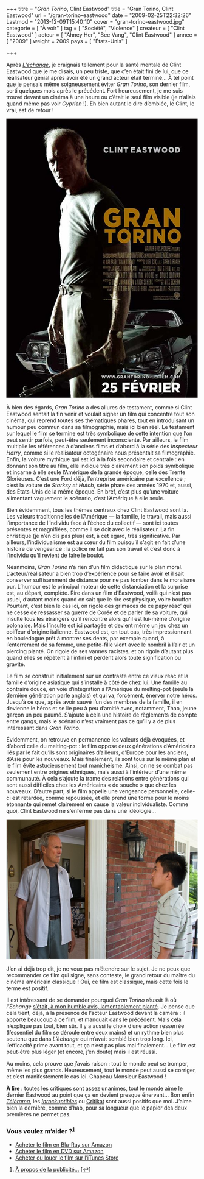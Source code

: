 +++
titre = "<em>Gran Torino</em>, Clint Eastwood"
title = "Gran Torino, Clint Eastwood"
url = "/gran-torino-eastwood"
date = "2009-02-25T22:32:26"
Lastmod = "2013-12-09T15:40:10"
cover = "gran-torino-eastwood.jpg"
categorie = [ "À voir" ]
tag = [ "Société", "Violence" ]
createur = [ "Clint Eastwood" ]
acteur = [ "Ahney Her", "Bee Vang", "Clint Eastwood" ]
annee = [ "2009" ]
weight = 2009
pays = [ "États-Unis" ]

+++

<p>Après <a href="http://voiretmanger.fr/2008/12/19/lechange-meme-les-grands-peuvent-se-planter/"><em>L&rsquo;échange</em></a>, je craignais tellement pour la santé mentale de Clint Eastwood que je me disais, un peu triste, que c&rsquo;en était fini de lui, que ce réalisateur génial après avoir été un grand acteur était terminé&#8230; À tel point que je pensais même soigneusement éviter <em>Gran Torino</em>, son dernier film, sorti quelques mois après le précédent. Fort heureusement, je me suis trouvé devant un cinéma à une heure ou c&rsquo;était le seul film visible (je n&rsquo;allais quand même pas voir <em>Cyprien</em> !). Eh bien autant le dire d&rsquo;emblée, le Clint, le vrai, est de retour !</p>
<div style="text-align: center;"><a href="http://www.allocine.fr/film/fichefilm_gen_cfilm=135063.html"><img src="19057560.jpg" border="0" alt="19057560.jpg" width="550" height="733" /></a></div>
<p>À bien des égards, <em>Gran Torino</em> a des allures de testament, comme si Clint Eastwood sentait la fin venir et voulait signer un film qui concentre tout son cinéma, qui reprend toutes ses thématiques phares, tout en introduisant un humour peu commun dans sa filmographie, mais ici bien réel. Le testament sur lequel le film se termine est très symbolique de cette intention que l&rsquo;on peut sentir parfois, peut-être seulement inconsciente. Par ailleurs, le film multiplie les références à d&rsquo;anciens films et d&rsquo;abord à la série des <em>Inspecteur Harry</em>, comme si le réalisateur octogénaire nous présentait sa filmographie. Enfin, la voiture mythique qui est ici à la fois secondaire et centrale : en donnant son titre au film, elle indique très clairement son poids symbolique et incarne à elle seule l&rsquo;Amérique de la grande époque, celle des Trente Glorieuses. C&rsquo;est une Ford déjà, l&rsquo;entreprise américaine par excellence ; c&rsquo;est la voiture de <em>Starksy et Hutch</em>, série phare des années 1970 et, aussi, des États-Unis de la même époque. En bref, c&rsquo;est plus qu&rsquo;une voiture alimentant vaguement le scénario, c&rsquo;est l&rsquo;Amérique à elle seule.</p>
<p>Bien évidemment, tous les thèmes centraux chez Clint Eastwood sont là. Les valeurs traditionnelles de l&rsquo;Amérique — la famille, le travail, mais aussi l&rsquo;importance de l&rsquo;individu face à l&rsquo;échec du collectif — sont ici toutes présentes et magnifiées, comme il se doit avec le réalisateur. La fin christique (je n&rsquo;en dis pas plus) est, à cet égard, très significative. Par ailleurs, l&rsquo;individualisme est au cœur du film puisqu&rsquo;il s&rsquo;agit en fait d&rsquo;une histoire de vengeance : la police ne fait pas son travail et c&rsquo;est donc à l&rsquo;individu qu&rsquo;il revient de faire le boulot.</p>
<p>Néanmoins, <em>Gran Torino</em> n&rsquo;a rien d&rsquo;un film didactique sur le plan moral. L&rsquo;acteur/réalisateur a bien trop d&rsquo;expérience pour se faire avoir et il sait conserver suffisamment de distance pour ne pas tomber dans le moralisme pur. L&rsquo;humour est le principal moteur de cette distanciation et la surprise est, au départ, complète. Rire dans un film d&rsquo;Eastwood, voilà qui n&rsquo;est pas usuel, d&rsquo;autant moins quand on sait que le rire est physique, voire bouffon. Pourtant, c&rsquo;est bien le cas ici, on rigole des grimaces de ce papy réac&rsquo; qui ne cesse de ressasser sa guerre de Corée et de parler de sa voiture, qui insulte tous les étrangers qu&rsquo;il rencontre alors qu&rsquo;il est lui-même d&rsquo;origine polonaise. Mais l&rsquo;insulte est ici partagée et devient même un jeu chez un coiffeur d&rsquo;origine italienne. Eastwood est, en tout cas, très impressionnant en bouledogue prêt à montrer ses dents, par exemple quand, à l&rsquo;enterrement de sa femme, une petite-fille vient avec le nombril à l&rsquo;air et un piercing planté. On rigole de ses vannes racistes, et on rigole d&rsquo;autant plus quand elles se répètent à l&rsquo;infini et perdent alors toute signification ou gravité.</p>
<p>Le film se construit initialement sur un contraste entre ce vieux réac et la famille d&rsquo;origine asiatique qui s&rsquo;installe à côté de chez lui. Une famille au contraire douce, en voie d&rsquo;intégration à l&rsquo;Amérique du melting-pot (seule la dernière génération parle anglais) et qui va, forcément, énerver notre héros. Jusqu&rsquo;à ce que, après avoir sauvé l&rsquo;un des membres de la famille, il en devienne le héros et se lie peu à peu d&rsquo;amitié avec, notamment, Thao, jeune garçon un peu paumé. S&rsquo;ajoute à cela une histoire de règlements de compte entre gangs, mais le scénario n&rsquo;est vraiment pas ce qu&rsquo;il y a de plus intéressant dans <em>Gran Torino</em>.</p>
<p>Évidemment, on retrouve en permanence les valeurs déjà évoquées, et d&rsquo;abord celle du melting-pot : le film oppose deux générations d&rsquo;Américains liés par le fait qu&rsquo;ils sont originaires d&rsquo;ailleurs, d&rsquo;Europe pour les anciens, d&rsquo;Asie pour les nouveaux. Mais finalement, ils sont tous sur le même plan et le film évite astucieusement tout manichéisme. Ainsi, on ne se combat pas seulement entre origines ethniques, mais aussi à l&rsquo;intérieur d&rsquo;une même communauté. À cela s&rsquo;ajoute la trame des relations entre générations qui sont aussi difficiles chez les Américains &laquo;&nbsp;de souche&nbsp;&raquo; que chez les nouveaux. D&rsquo;autre part, si le film appelle une vengeance personnelle, celle-ci est retardée, comme repoussée, et elle prend une forme pour le moins étonnante qui remet clairement en cause la valeur individualiste. Comme quoi, Clint Eastwood ne s&rsquo;enferme pas dans une idéologie&#8230;</p>
<div style="text-align: center;"><img src="19022649.jpg" border="0" alt="19022649.jpg.jpg" width="550" height="367" /></div>
<p>J&rsquo;en ai déjà trop dit, je ne veux pas m&rsquo;étendre sur le sujet. Je ne peux que recommander ce film qui signe, sans conteste, le grand retour du maître du cinéma américain classique ! Oui, ce film est classique, mais cette fois le terme est positif.</p>
<p>Il est intéressant de se demander pourquoi <em>Gran Torino</em> réussit là où <em>l&rsquo;Échange</em> <a href="http://voiretmanger.fr/2008/12/19/lechange-meme-les-grands-peuvent-se-planter/">s&rsquo;était, à mon humble avis, lamentablement planté</a>. Je pense que cela tient, déjà, à la présence de l&rsquo;acteur Eastwood devant la caméra : il apporte beaucoup à ce film, et manquait dans le précédent. Mais cela n&rsquo;explique pas tout, bien sûr. Il y a aussi le choix d&rsquo;une action resserrée (l&rsquo;essentiel du film se déroule entre deux mains) et un rythme bien plus soutenu que dans <em>L&rsquo;échange</em> qui m&rsquo;avait semblé bien trop long. Ici, l&rsquo;efficacité prime avant tout, et ça n&rsquo;est pas plus mal finalement&#8230; Le film est peut-être plus léger (et encore, j&rsquo;en doute) mais il est réussi.</p>
<p>Au moins, cela prouve que j&rsquo;avais raison : tout le monde peut se tromper, même les plus grands. Heureusement, tout le monde peut aussi se corriger, et c&rsquo;est manifestement le cas ici. Chapeau Monsieur Eastwood !</p>
<p><strong>À lire</strong> : toutes les critiques sont assez unanimes, tout le monde aime le dernier Eastwood au point que ça en devient presque énervant&#8230; Bon enfin <em><a href="http://www.telerama.fr/cinema/films/gran-torino,372920,critique.php">Télérama</a></em>, les <em><a href="http://www.lesinrocks.com/cine/cinema-article/article/gran-torino/">Inrockuptibles</a></em> ou <a href="http://www.critikat.com/Gran-Torino.html">Critikat</a> sont aussi positifs que moi. J&rsquo;aime bien la dernière, comme d&rsquo;hab, pour sa longueur que le papier des deux premières ne permet pas.</p>
<div class="amazon">
<h3>Vous voulez m&rsquo;aider ?<sup><a href="#footnote_0_1243" id="identifier_0_1243" class="footnote-link footnote-identifier-link" title="&Agrave; propos de la publicit&eacute;&hellip;">1</a></sup></h3>
<ul>
<li><a href="http://www.amazon.fr/gp/product/B001XCWOJ4/ref=as_li_ss_tl?ie=UTF8&#038;tag=leblogdenic07-21&#038;linkCode=as2&#038;camp=1642&#038;creative=19458&#038;creativeASIN=B001XCWOJ4">Acheter le film en Blu-Ray sur Amazon</a></li>
<li><a href="http://www.amazon.fr/gp/product/B001XCWOIU/ref=as_li_ss_tl?ie=UTF8&#038;tag=leblogdenic07-21&#038;linkCode=as2&#038;camp=1642&#038;creative=19458&#038;creativeASIN=B001XCWOIU">Acheter le film en DVD sur Amazon</a></li>
<li><a href="http://itunes.apple.com/fr/movie/gran-torino/id367984773">Acheter ou louer le film sur l&rsquo;iTunes Store</a></li>
</ul>
</div>
<ol class="footnotes"><li id="footnote_0_1243" class="footnote"><a href="http://voiretmanger.fr/a-propos/publicite/">À propos de la publicité…</a> [<a href="#identifier_0_1243" class="footnote-link footnote-back-link">&#8617;</a>]</li></ol>

